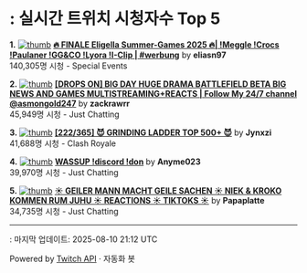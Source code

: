# : 실시간 트위치 시청자수 Top 5

**1.** [![thumb](https://static-cdn.jtvnw.net/previews-ttv/live_user_eliasn97-320x180.jpg)](https://twitch.tv/eliasn97)
**[🔥 FINALE  Eligella Summer-Games 2025 🔥| !Meggle !Crocs !Paulaner !GG&CO !Lyora !I-Clip | #werbung](https://twitch.tv/eliasn97)** by **eliasn97**<br>140,305명 시청  - Special Events

**2.** [![thumb](https://static-cdn.jtvnw.net/previews-ttv/live_user_zackrawrr-320x180.jpg)](https://twitch.tv/zackrawrr)
**[[DROPS ON] BIG DAY HUGE DRAMA BATTLEFIELD BETA BIG NEWS AND GAMES MULTISTREAMING+REACTS | Follow My 24/7 channel @asmongold247](https://twitch.tv/zackrawrr)** by **zackrawrr**<br>45,949명 시청  - Just Chatting

**3.** [![thumb](https://static-cdn.jtvnw.net/previews-ttv/live_user_jynxzi-320x180.jpg)](https://twitch.tv/Jynxzi)
**[[222/365] 😈 GRINDING LADDER TOP 500+ 😈](https://twitch.tv/Jynxzi)** by **Jynxzi**<br>41,688명 시청  - Clash Royale

**4.** [![thumb](https://static-cdn.jtvnw.net/previews-ttv/live_user_anyme023-320x180.jpg)](https://twitch.tv/Anyme023)
**[WASSUP !discord !don](https://twitch.tv/Anyme023)** by **Anyme023**<br>39,970명 시청  - Just Chatting

**5.** [![thumb](https://static-cdn.jtvnw.net/previews-ttv/live_user_papaplatte-320x180.jpg)](https://twitch.tv/Papaplatte)
**[☀️ GEILER MANN MACHT GEILE SACHEN ☀️ NIEK & KROKO KOMMEN RUM JUHU ☀️ REACTIONS ☀️ TIKTOKS ☀️](https://twitch.tv/Papaplatte)** by **Papaplatte**<br>34,735명 시청  - Just Chatting


---
: 마지막 업데이트: 2025-08-10 21:12 UTC

Powered by [Twitch API](https://dev.twitch.tv/docs/api/reference) · 자동화 봇
